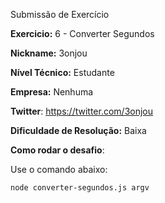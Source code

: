  Submissão de Exercício

**Exercicio:** 6 - Converter Segundos

**Nickname:** 3onjou

**Nível Técnico:** Estudante

**Empresa:** Nenhuma

**Twitter**: https://twitter.com/3onjou

**Dificuldade de Resolução:** Baixa

**Como rodar o desafio**: 

Use o comando abaixo: 
```bash
node converter-segundos.js argv
```